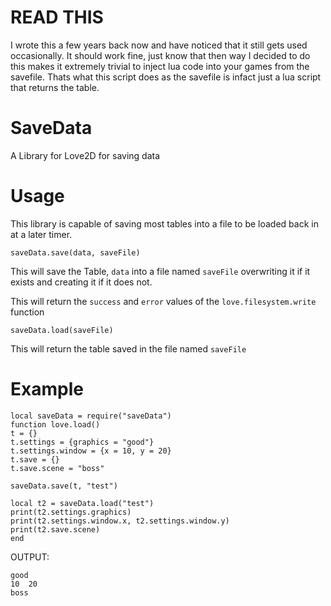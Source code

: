 # READ THIS
I wrote this a few years back now and have noticed that it still gets used occasionally. It should work fine, just know that then way I decided to do this makes it extremely trivial to inject lua code into your games from the savefile. Thats what this script does as the savefile is infact just a lua script that returns the table.

# SaveData
A Library for Love2D for saving data

# Usage
This library is capable of saving most tables into a file to be loaded back in at a later timer.

```saveData.save(data, saveFile)``` 

This will save the Table, ```data``` into a file named ```saveFile``` overwriting it if it exists and creating it if it does not.  

This will return the ```success``` and ```error``` values of the ```love.filesystem.write``` function


```saveData.load(saveFile)``` 

This will return the table saved in the file named ```saveFile```

# Example
``` 
local saveData = require("saveData")
function love.load()
t = {}
t.settings = {graphics = "good"}
t.settings.window = {x = 10, y = 20}
t.save = {}
t.save.scene = "boss"

saveData.save(t, "test")

local t2 = saveData.load("test")
print(t2.settings.graphics)
print(t2.settings.window.x, t2.settings.window.y)
print(t2.save.scene)
end
```

OUTPUT:
```
good
10  20
boss
```

